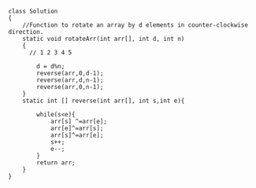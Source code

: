 <!-- https://practice.geeksforgeeks.org/problems/rotate-array-by-n-elements-1587115621/1/?page=1&difficulty[]=-2&difficulty[]=-1&difficulty[]=0&category[]=Arrays&sortBy=submissions# -->

```
class Solution
{
    //Function to rotate an array by d elements in counter-clockwise direction. 
    static void rotateArr(int arr[], int d, int n)
    {
      // 1 2 3 4 5 
      
        d = d%n;
        reverse(arr,0,d-1);
        reverse(arr,d,n-1);
        reverse(arr,0,n-1);
    }
    static int [] reverse(int arr[], int s,int e){
        
        while(s<e){
            arr[s] ^=arr[e];
            arr[e]^=arr[s];
            arr[s]^=arr[e];
            s++;
            e--;
        }
        return arr;
    }
}
```